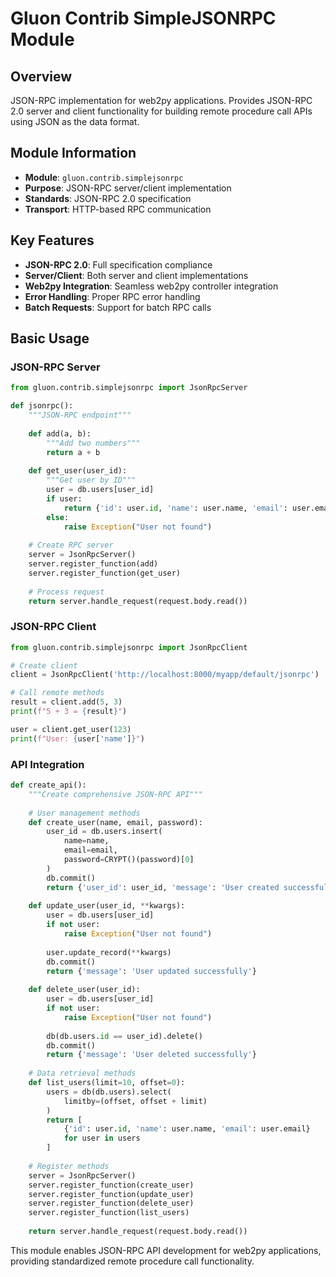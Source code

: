 # Gluon Contrib SimpleJSONRPC Module

## Overview
JSON-RPC implementation for web2py applications. Provides JSON-RPC 2.0 server and client functionality for building remote procedure call APIs using JSON as the data format.

## Module Information
- **Module**: `gluon.contrib.simplejsonrpc`
- **Purpose**: JSON-RPC server/client implementation
- **Standards**: JSON-RPC 2.0 specification
- **Transport**: HTTP-based RPC communication

## Key Features
- **JSON-RPC 2.0**: Full specification compliance
- **Server/Client**: Both server and client implementations
- **Web2py Integration**: Seamless web2py controller integration
- **Error Handling**: Proper RPC error handling
- **Batch Requests**: Support for batch RPC calls

## Basic Usage

### JSON-RPC Server
```python
from gluon.contrib.simplejsonrpc import JsonRpcServer

def jsonrpc():
    """JSON-RPC endpoint"""
    
    def add(a, b):
        """Add two numbers"""
        return a + b
    
    def get_user(user_id):
        """Get user by ID"""
        user = db.users[user_id]
        if user:
            return {'id': user.id, 'name': user.name, 'email': user.email}
        else:
            raise Exception("User not found")
    
    # Create RPC server
    server = JsonRpcServer()
    server.register_function(add)
    server.register_function(get_user)
    
    # Process request
    return server.handle_request(request.body.read())
```

### JSON-RPC Client
```python
from gluon.contrib.simplejsonrpc import JsonRpcClient

# Create client
client = JsonRpcClient('http://localhost:8000/myapp/default/jsonrpc')

# Call remote methods
result = client.add(5, 3)
print(f"5 + 3 = {result}")

user = client.get_user(123)
print(f"User: {user['name']}")
```

### API Integration
```python
def create_api():
    """Create comprehensive JSON-RPC API"""
    
    # User management methods
    def create_user(name, email, password):
        user_id = db.users.insert(
            name=name,
            email=email,
            password=CRYPT()(password)[0]
        )
        db.commit()
        return {'user_id': user_id, 'message': 'User created successfully'}
    
    def update_user(user_id, **kwargs):
        user = db.users[user_id]
        if not user:
            raise Exception("User not found")
        
        user.update_record(**kwargs)
        db.commit()
        return {'message': 'User updated successfully'}
    
    def delete_user(user_id):
        user = db.users[user_id]
        if not user:
            raise Exception("User not found")
        
        db(db.users.id == user_id).delete()
        db.commit()
        return {'message': 'User deleted successfully'}
    
    # Data retrieval methods
    def list_users(limit=10, offset=0):
        users = db(db.users).select(
            limitby=(offset, offset + limit)
        )
        return [
            {'id': user.id, 'name': user.name, 'email': user.email}
            for user in users
        ]
    
    # Register methods
    server = JsonRpcServer()
    server.register_function(create_user)
    server.register_function(update_user)
    server.register_function(delete_user)
    server.register_function(list_users)
    
    return server.handle_request(request.body.read())
```

This module enables JSON-RPC API development for web2py applications, providing standardized remote procedure call functionality.